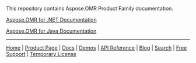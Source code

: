 This repository contains Aspose.OMR Product Family documentation.

[Aspose.OMR for .NET Documentation](https://docs.aspose.com/omr/net/)

[Aspose.OMR for Java Documentation](https://docs.aspose.com/omr/java/)


-------------

[Home](https://www.aspose.com/) | [Product Page](https://products.aspose.com/omr/) | [Docs](https://docs.aspose.com/omr/) | [Demos](https://products.aspose.app/omr/family) | [API Reference](https://reference.aspose.com/omr) | [Blog](https://blog.aspose.com/category/omr/) | [Search](https://search.aspose.com/) | [Free Support](https://forum.aspose.com/c/omr) | [Temporary License](https://purchase.aspose.com/temporary-license)
